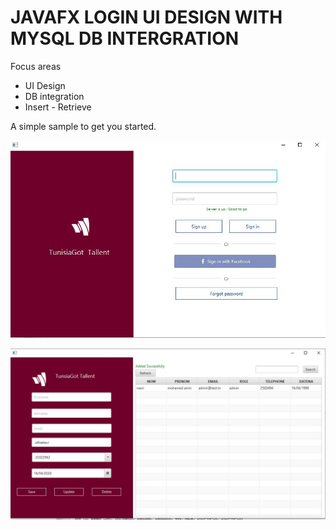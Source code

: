 # JAVAFX LOGIN UI DESIGN WITH MYSQL DB INTERGRATION

Focus areas

- UI Design
- DB integration
- Insert - Retrieve

A simple sample to get you started.

![](https://github.com/manforce001/sprintJava/blob/master/img.JPG)

![](https://github.com/manforce001/sprintJava/blob/master/img2.JPG)